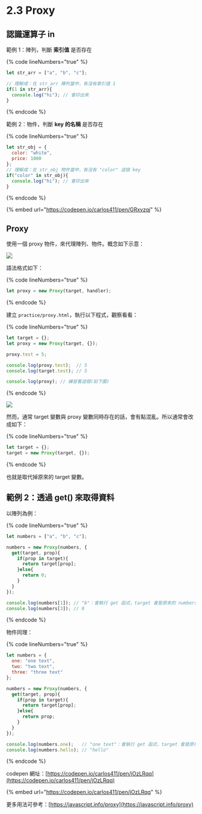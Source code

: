 # 2.3 Proxy

## 認識運算子 in

範例 1：陣列，判斷 **索引值** 是否存在

{% code lineNumbers="true" %}
```javascript
let str_arr = ["a", "b", "c"];

// 理解成：在 str_arr 陣列當中，有沒有索引值 1
if(1 in str_arr){
  console.log("hi"); // 會印出來
}
```
{% endcode %}

範例 2：物件，判斷 **key 的名稱** 是否存在

{% code lineNumbers="true" %}
```javascript
let str_obj = {
  color: "white",
  price: 1000
};
// 理解成：在 str_obj 物件當中，有沒有 "color" 這個 key
if("color" in str_obj){
  console.log("hi"); // 會印出來
}
```
{% endcode %}



{% embed url="https://codepen.io/carlos411/pen/GRxvzqj" %}



## Proxy

使用一個 proxy 物件，來代理陣列、物件。概念如下示意：

![](../.gitbook/assets/proxy\_concept.png)

語法格式如下：

{% code lineNumbers="true" %}
```javascript
let proxy = new Proxy(target, handler);
```
{% endcode %}



建立 `practice/proxy.html`，執行以下程式，觀察看看：

{% code lineNumbers="true" %}
```javascript
let target = {};
let proxy = new Proxy(target, {});

proxy.test = 5;

console.log(proxy.test);  // 5
console.log(target.test); // 5

console.log(proxy); // 練習看這個(如下圖)
```
{% endcode %}

![](../.gitbook/assets/proxy\_console.png)





然而，通常 target 變數與 proxy 變數同時存在的話，會有點混亂。所以通常會改成如下：

{% code lineNumbers="true" %}
```javascript
let target = {};
target = new Proxy(target, {});
```
{% endcode %}

也就是取代掉原來的 target 變數。



## 範例 2：透過 get() 來取得資料

以陣列為例：

{% code lineNumbers="true" %}
```javascript
let numbers = ["a", "b", "c"];

numbers = new Proxy(numbers, {
  get(target, prop){
    if(prop in target){
      return target[prop];
    }else{
      return 0;
    }
  }
});

console.log(numbers[1]); // "b"：會執行 get 函式，target 會是原來的 numbers 資料，prop 會是這邊代入的 1。
console.log(numbers[3]); // 0
```
{% endcode %}



物件同理：

{% code lineNumbers="true" %}
```javascript
let numbers = {
  one: "one text",
  two: "two text",
  three: "three text"
};

numbers = new Proxy(numbers, {
  get(target, prop){
    if(prop in target){
      return target[prop];
    }else{
      return prop;
    }
  }
});

console.log(numbers.one);   // "one text"：會執行 get 函式，target 會是原來的 numbers 資料，prop 會是這邊代入的 "one"。
console.log(numbers.hello); // "hello"
```
{% endcode %}





codepen 網址：[https://codepen.io/carlos411/pen/jOzLRqq](https://codepen.io/carlos411/pen/jOzLRqq)

{% embed url="https://codepen.io/carlos411/pen/jOzLRqq" %}



更多用法可參考：[https://javascript.info/proxy](https://javascript.info/proxy)

